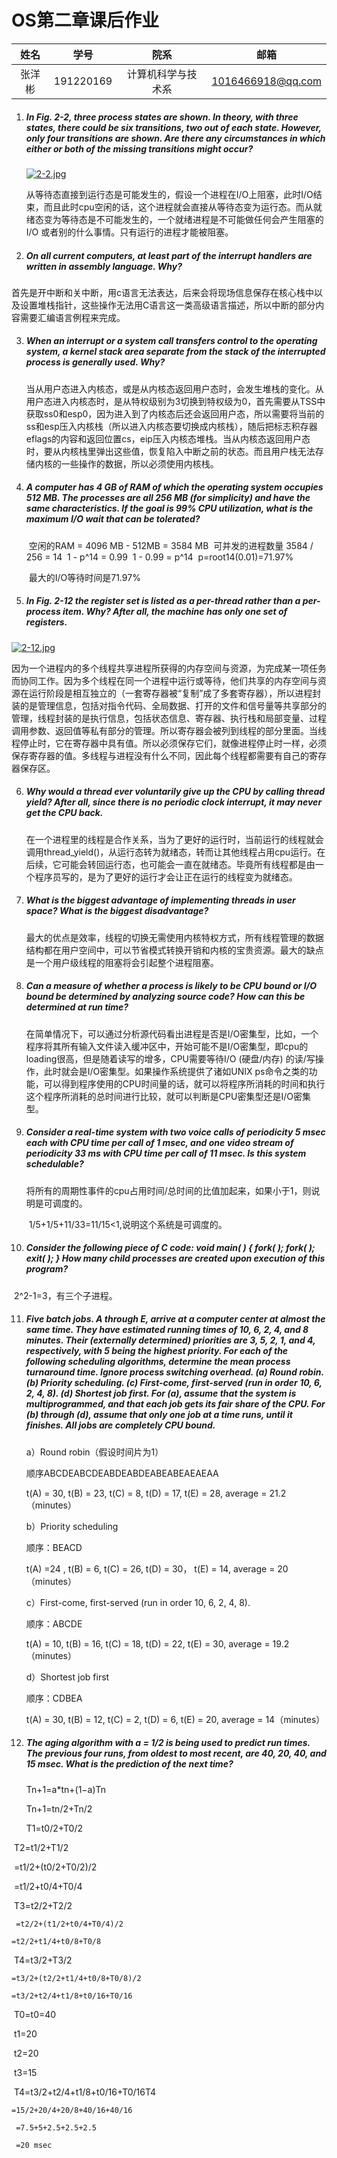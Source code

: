 # OS第二章课后作业

|  姓名  |   学号    |        院系        |       邮箱        |
| :----: | :-------: | :----------------: | :---------------: |
| 张洋彬 | 191220169 | 计算机科学与技术系 | 1016466918@qq.com |

1. ##### In Fig. 2-2, three process states are shown. In theory, with three states, there could be six transitions, two out of each state. However, only four transitions are shown. Are there any circumstances in which either or both of the missing transitions might occur?
   [![2-2.jpg](http://114.212.80.195:8170/media/cache/b8/38/b838f525253dc84409948da432b6c254.jpg)](http://114.212.80.195:8170/media/wiki/images/7/e2c30a26f188458d9ad82b784f38f8eb/2-2.jpg)


   ​	从等待态直接到运行态是可能发生的，假设一个进程在I/O上阻塞，此时I/O结束，而且此时cpu空闲的话，这个进程就会直接从等待态变为运行态。而从就绪态变为等待态是不可能发生的，一个就绪进程是不可能做任何会产生阻塞的 I/O 或者别的什么事情。只有运行的进程才能被阻塞。

2. ##### On all current computers, at least part of the interrupt handlers are written in assembly language. Why?

  ​	首先是开中断和关中断，用c语言无法表达，后来会将现场信息保存在核心栈中以及设置堆栈指针，这些操作无法用C语言这一类高级语言描述，所以中断的部分内容需要汇编语言例程来完成。

3. ##### When an interrupt or a system call transfers control to the operating system, a kernel stack area separate from the stack of the interrupted process is generally used. Why?

   ​	当从用户态进入内核态，或是从内核态返回用户态时，会发生堆栈的变化。从用户态进入内核态时，是从特权级别为3切换到特权级为0，首先需要从TSS中获取ss0和esp0，因为进入到了内核态后还会返回用户态，所以需要将当前的ss和esp压入内核栈（所以进入内核态要切换成内核栈），随后把标志积存器eflags的内容和返回位置cs，eip压入内核态堆栈。当从内核态返回用户态时，要从内核栈里弹出这些值，恢复陷入中断之前的状态。而且用户栈无法存储内核的一些操作的数据，所以必须使用内核栈。

4. ##### A computer has 4 GB of RAM of which the operating system occupies 512 MB. The processes are all 256 MB (for simplicity) and have the same characteristics. If the goal is 99% CPU utilization, what is the maximum I/O wait that can be tolerated?

   ​	空闲的RAM = 4096 MB - 512MB = 3584 MB
   ​	可并发的进程数量 3584 / 256 = 14 
   ​	1 - p^14         = 0.99
   ​	1 - 0.99         = p^14
   ​	p=root14(0.01)=71.97%

   ​	最大的I/O等待时间是71.97%

5. ##### In Fig. 2-12 the register set is listed as a per-thread rather than a per-process item. Why? After all, the machine has only one set of registers.
 [![2-12.jpg](http://114.212.80.195:8170/media/cache/91/87/91874d891aea9d7ad575d88311d7ab68.jpg)](http://114.212.80.195:8170/media/wiki/images/7/ed4b7659debc4e40b8afff58871717cc/2-12.jpg)

   ​	因为一个进程内的多个线程共享进程所获得的内存空间与资源，为完成某一项任务而协同工作。因为多个线程在同一个进程中运行或等待，他们共享的内存空间与资源在运行阶段是相互独立的（一套寄存器被“复制”成了多套寄存器），所以进程封装的是管理信息，包括对指令代码、全局数据、打开的文件和信号量等共享部分的管理，线程封装的是执行信息，包括状态信息、寄存器、执行栈和局部变量、过程调用参数、返回值等私有部分的管理。所以寄存器会被列到线程的部分里面。当线程停止时，它在寄存器中具有值。所以必须保存它们，就像进程停止时一样，必须保存寄存器的值。多线程与进程没有什么不同，因此每个线程都需要有自己的寄存器保存区。

6. ##### Why would a thread ever voluntarily give up the CPU by calling thread yield? After all, since there is no periodic clock interrupt, it may never get the CPU back.

   ​	在一个进程里的线程是合作关系，当为了更好的运行时，当前运行的线程就会调用thread_yield()，从运行态转为就绪态，转而让其他线程占用cpu运行。在后续，它可能会转回运行态，也可能会一直在就绪态。毕竟所有线程都是由一个程序员写的，是为了更好的运行才会让正在运行的线程变为就绪态。

7. ##### What is the biggest advantage of implementing threads in user space? What is the biggest disadvantage?

   ​	最大的优点是效率，线程的切换无需使用内核特权方式，所有线程管理的数据结构都在用户空间中，可以节省模式转换开销和内核的宝贵资源。最大的缺点是一个用户级线程的阻塞将会引起整个进程阻塞。

8. ##### Can a measure of whether a process is likely to be CPU bound or I/O bound be determined by analyzing source code? How can this be determined at run time?

   ​	在简单情况下，可以通过分析源代码看出进程是否是I/O密集型，比如，一个程序将其所有输入文件读入缓冲区中，开始可能不是I/O密集型，即cpu的loading很高，但是随着读写的增多，CPU需要等待I/O (硬盘/内存) 的读/写操作，此时就会是I/O密集型。如果操作系统提供了诸如UNIX ps命令之类的功能，可以得到程序使用的CPU时间量的话，就可以将程序所消耗的时间和执行这个程序所消耗的总时间进行比较，就可以判断是CPU密集型还是I/O密集型。


9. ##### Consider a real-time system with two voice calls of periodicity 5 msec each with CPU time per call of 1 msec, and one video stream of periodicity 33 ms with CPU time per call of 11 msec. Is this system schedulable?

   ​	将所有的周期性事件的cpu占用时间/总时间的比值加起来，如果小于1，则说明是可调度的。

   ​	1/5+1/5+11/33=11/15<1,说明这个系统是可调度的。

10. ##### Consider the following piece of C code: void main( ) { fork( ); fork( ); exit( ); } How many child processes are created upon execution of this program?

   ​	2^2-1=3，有三个子进程。


11. ##### Five batch jobs. A through E, arrive at a computer center at almost the same time. They have estimated running times of 10, 6, 2, 4, and 8 minutes. Their (externally determined) priorities are 3, 5, 2, 1, and 4, respectively, with 5 being the highest priority. For each of the following scheduling algorithms, determine the mean process turnaround time. Ignore process switching overhead. (a) Round robin. (b) Priority scheduling. (c) First-come, first-served (run in order 10, 6, 2, 4, 8). (d) Shortest job first. For (a), assume that the system is multiprogrammed, and that each job gets its fair share of the CPU. For (b) through (d), assume that only one job at a time runs, until it finishes. All jobs are completely CPU bound.

    a）Round robin（假设时间片为1）

    顺序ABCDEABCDEABDEABDEABEABEAEAEAA 

    t(A) = 30, t(B) = 23, t(C) = 8, t(D) = 17, t(E) = 28, average = 21.2（minutes）

    b）Priority scheduling

    顺序：BEACD

    t(A) =24 , t(B) = 6, t(C) = 26, t(D) = 30， t(E) = 14, average = 20（minutes）

    c）First-come, first-served (run in order 10, 6, 2, 4, 8). 

    顺序：ABCDE

    t(A) = 10, t(B) = 16, t(C) = 18, t(D) = 22, t(E) = 30, average = 19.2（minutes）

    d）Shortest job first

    顺序：CDBEA

    t(A) = 30, t(B) = 12, t(C) = 2, t(D) = 6, t(E) = 20, average = 14（minutes）

12. ##### The aging algorithm with a = 1/2 is being used to predict run times. The previous four runs, from oldest to most recent, are 40, 20, 40, and 15 msec. What is the prediction of the next time?

    Tn+1=a\*tn+(1−a)Tn

    Tn+1=tn/2+Tn/2

    

    T1=t0/2+T0/2

 

​		T2=t1/2+T1/2

​		=t1/2+(t0/2+T0/2)/2

​		=t1/2+t0/4+T0/4

 

​		T3=t2/2+T2/2

  	 =t2/2+(t1/2+t0/4+T0/4)/2

   	=t2/2+t1/4+t0/8+T0/8

 

​		T4=t3/2+T3/2

   	=t3/2+(t2/2+t1/4+t0/8+T0/8)/2

   	=t3/2+t2/4+t1/8+t0/16+T0/16

 

​		T0=t0=40

​		t1=20

​		t2=20

​		t3=15

 

​		T4=t3/2+t2/4+t1/8+t0/16+T0/16T4

   	=15/2+20/4+20/8+40/16+40/16

  	 =7.5+5+2.5+2.5+2.5

  	 =20 msec